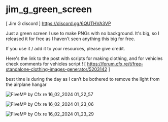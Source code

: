 # jim_g_green_screen

[ Jim G discord ]
https://discord.gg/6QUTHVA3VP

Just a green screen I use to make PNGs with no background. It's big, so I released it for free as I haven't seen anything this big for free.

If you use it / add it to your resources, please give credit.

Here's the link to the post with scripts for making clothing, and for vehicles check comments for vehicles script !
[ https://forum.cfx.re/t/free-standalone-clothing-images-generator/5203142 ]

best time is during the day as I can’t be bothered to remove the light from the airplane hangar


![FiveM® by Cfx re 16_02_2024 01_22_57](https://github.com/jimgordon20/jim_g_green_screen/assets/110393030/cf08ed4f-b9b0-4457-93bc-d9d975f75f2d)

![FiveM® by Cfx re 16_02_2024 01_23_06](https://github.com/jimgordon20/jim_g_green_screen/assets/110393030/e85070a5-b8ea-4294-8b9a-978b948fa9b8)

![FiveM® by Cfx re 16_02_2024 01_23_29](https://github.com/jimgordon20/jim_g_green_screen/assets/110393030/d0ef4341-759d-4728-b06a-5103896a17c0)
